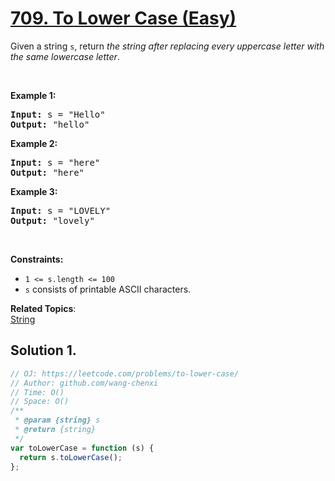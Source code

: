 # [709. To Lower Case (Easy)](https://leetcode.com/problems/to-lower-case/)

<p>Given a string <code>s</code>, return <em>the string after replacing every uppercase letter with the same lowercase letter</em>.</p>

<p>&nbsp;</p>
<p><strong>Example 1:</strong></p>

<pre><strong>Input:</strong> s = "Hello"
<strong>Output:</strong> "hello"
</pre>

<p><strong>Example 2:</strong></p>

<pre><strong>Input:</strong> s = "here"
<strong>Output:</strong> "here"
</pre>

<p><strong>Example 3:</strong></p>

<pre><strong>Input:</strong> s = "LOVELY"
<strong>Output:</strong> "lovely"
</pre>

<p>&nbsp;</p>
<p><strong>Constraints:</strong></p>

<ul>
	<li><code>1 &lt;= s.length &lt;= 100</code></li>
	<li><code>s</code> consists of printable ASCII characters.</li>
</ul>

**Related Topics**:  
[String](https://leetcode.com/tag/string/)

## Solution 1.

```js
// OJ: https://leetcode.com/problems/to-lower-case/
// Author: github.com/wang-chenxi
// Time: O()
// Space: O()
/**
 * @param {string} s
 * @return {string}
 */
var toLowerCase = function (s) {
  return s.toLowerCase();
};
```
